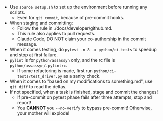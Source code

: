 - Use `source setup.sh` to set up the environment before running any scripts.
  - Even for `git commit`, because of pre-commit hooks.
- When staging and committing:
  - Follow the rule in ./docs/developer/github.md.
  - This rule also applies to pull requests.
  - Claude Code, DO NOT claim your co-authorship in the commit message.
- When it comes testing, do `pytest -n 8 -x python/ci-tests` to speedup and stop at first failure.
- `pylint` is for `python/assassyn` only, and the rc file is `python/assassyn/.pylintrc`.
  - If some refactoring is made, first run `python/ci-tests/test_driver.py` as a sanity check.
- When it comes to "based on my modifications to something.md", use `git diff`
  to read the deltas.
- If not specified, when a task is finished, stage and commit the changes!
   - If pre-commit on pytest phase fails after three attempts, stop and report!
   - You **CANNOT** you `--no-verify` to bypass pre-commit! Otherwise, your mother will explode!